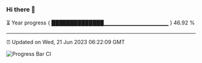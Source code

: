 ### Hi there 👋

⏳ Year progress { ██████████████▁▁▁▁▁▁▁▁▁▁▁▁▁▁▁▁ } 46.92 %

---

⏰ Updated on Wed, 21 Jun 2023 06:22:09 GMT

![Progress Bar CI](https://github.com/ZhaoGui/ZhaoGui/workflows/Progress%20Bar%20CI/badge.svg)
